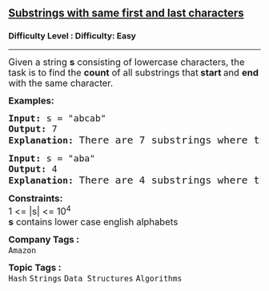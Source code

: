 <h2><a href="https://www.geeksforgeeks.org/problems/substrings-with-similar-first-and-last-characters3644/1">Substrings with same first and last characters</a></h2><h3>Difficulty Level : Difficulty: Easy</h3><hr><div class="problems_problem_content__Xm_eO" bis_skin_checked="1"><p><span style="font-size: 18px;">Given a string <strong>s</strong> consisting of lowercase characters, the task is to find the <strong>count</strong> of all substrings that<strong> start </strong>and <strong>end</strong> with the same character.</span></p>
<p><span style="font-size: 18px;"><strong>Examples:</strong></span></p>
<pre><span style="font-size: 18px;"><strong>Input:</strong> s = "abcab"
<strong>Output:</strong> 7
<strong>Explanation:</strong> </span><span style="font-size: 20px;">There are 7 substrings where the first and last characters are the same: "a", "abca", "b", "bcab", "c", "a", and "b"</span></pre>
<pre><span style="font-size: 18px;"><strong>Input:</strong> s = "aba"
<strong>Output:</strong> 4
<strong>Explanation:</strong> </span><span style="font-size: 20px;">There are 4 substrings where the first and last characters are the same: "a", "aba", "b", "a"</span></pre>
<p><span style="font-size: 18px;"><strong>Constraints:</strong><br>1 &lt;= |s| &lt;= 10<sup>4</sup></span><br><span style="font-size: 18px;"><strong>s</strong> contains lower case english alphabets</span></p></div><p><span style=font-size:18px><strong>Company Tags : </strong><br><code>Amazon</code>&nbsp;<br><p><span style=font-size:18px><strong>Topic Tags : </strong><br><code>Hash</code>&nbsp;<code>Strings</code>&nbsp;<code>Data Structures</code>&nbsp;<code>Algorithms</code>&nbsp;